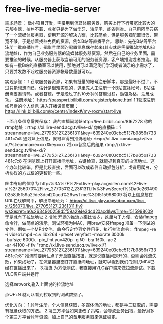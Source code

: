 # free-live-media-server
需求场景：
做小项目开发，需要用到流媒体服务器，购买上行下行带宽比较大的云服务器，价格不菲，或者只是为了做学习、演示用，能省则省。自己用阿里云搭了一个流媒体服务器，使用开源的解决方案，比较简单，但是服务器配置很低，带宽不够。于是想着找些免费的资源，例如B站等直播平台。
思路：先在B站等平台注册一批直播帐号，把帐号里面的配置信息保存起来(其实就是需要推流地址和拉流地址)，作为自己业务服务器的流媒体服务器资源。然后在自己的业务里面，需要推流的时候，从服务器上获取当前可用的服务器资源，客户端推流或者拉流。假如有一批B站的直播室可以使用，那绝对可以满足我们学习或者演示的小需求了，只要并发数不超过服务器资源帐号数量就可以。

实现步骤：
1.获取服务器资源，如果有批量的帐号注册脚本，那是最好不过了，不过只能想想而已，估计是很难实现的，这里先人工注册一个B站直播帐号，B站注册需要邀请码，或者答题，于是经过了约10分钟的答题过程，勉强及格，注册成功。
注册地址： https://passport.bilibili.com/register/phone.html
 1.1获取注册帐号后的个人信息
进入开播设置页面：https://link.bilibili.com/p/center/index#/my-room/start-live

上面几条信息需要保存：
我的直播间地址http://live.bilibili.com/8167278
你的rtmp地址：rtmp://xl.live-send.acg.tv/live-xl/
你的直播码：?streamname=live_277053127_2361311&key=639240e03cbc5137b9856a733481c7c8
通过以上信息，就可以得到推流地址:
rtmp://xl.live-send.acg.tv/live-xl/?streamname=xxx&key=xxx
将xxx替换后的结果
rtmp://xl.live-send.acg.tv/live-xl/?streamname=live_277053127_2361311&key=639240e03cbc5137b9856a733481c7c8
在浏览器上打开直播间地址，右键检查，就能抓到真实的拉流地址。这个办法比较笨，但是比较直接，后面可以改成软件自动抓包分析，或者用爬虫，分析协议的方式做的更智能一些。

图中有用的信息为
https%3A%2F%2Fxl.live-play.acgvideo.com%2Flive-xl%2F256070%2Flive_277053127_2361311.flv%3FwsSecret%3Da0c2634900258d5f59a29de3dcd20acd%26wsTime%3D1515998009
将以上信息放在URL在线解码中，解出来地址为：
https://xl.live-play.acgvideo.com/live-xl/256070/live_277053127_2361311.flv?wsSecret=a0c2634900258d5f59a29de3dcd20acd&wsTime=1515998009
于是就有了拉流地址
2.推流
开源的推流方案比较多，这里为了方便，安装ffmpeg命令行，做简单的演示，测试环境为MAC，用brew安装ffmpeg
准备一下测试的文件，例如一个MP4文件。命令行定位到文件目录，执行推流命令：
ffmpeg -re -i video1.mp4 -c:v libx264 -preset veryfast -maxrate 3000k \
-bufsize 6000k -pix_fmt yuv420p -g 50 -b:a 160k -ac 2 \
-ar 44100 -f flv "rtmp://xl.live-send.acg.tv/live-xl/?streamname=live_277053127_2361311&key=639240e03cbc5137b9856a733481c7c8”
推流前要确认点了开启直播按钮，就是说直播间是开的，否则会推流失败，如果成功了，在流星器里面打开直播间地址，就可以看到我们的测试MP4已经在直播出来了。
3.拉流
为方便测试，我直接用VLC客户端来做拉流测试。下载VLC客户端并运行

选择network,输入上面说的拉流地址

点OPEN
就可以看到拉取到的测试数据了。

优化方向：
1.帐号注册，个人信息获取，多媒体流的地址，都是手工获取的，需要有批量获取的方法。
2.第三方平台如果更改了策略，会导致业务出错，最好用多个第三方平台帐号资源，加上自己的备用服务器来保证稳定。
